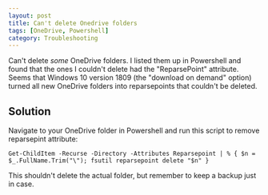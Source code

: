 ```yaml
---
layout: post
title: Can't delete Onedrive folders
tags: [OneDrive, Powershell]
category: Troubleshooting
---
```


Can't delete _some_ OneDrive folders. I listed them up in Powershell and found
that the ones I couldn't delete had the "ReparsePoint" attribute. Seems that
Windows 10 version 1809 (the "download on demand" option) turned all new
OneDrive folders into reparsepoints that couldn't be deleted.

## Solution

Navigate to your OneDrive folder in Powershell and run this script to remove
reparsepint attribute:

    Get-ChildItem -Recurse -Directory -Attributes Reparsepoint | % { $n = $_.FullName.Trim("\"); fsutil reparsepoint delete "$n" }

This shouldn't delete the actual folder, but remember to keep a backup just in
case.
